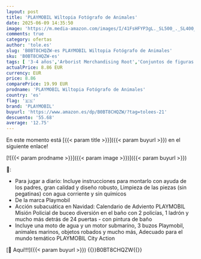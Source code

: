 ```yaml
---
layout: post
title: 'PLAYMOBIL Wiltopia Fotógrafo de Animales'
date: 2025-06-09 14:35:50
image: 'https://m.media-amazon.com/images/I/41FsHFYP3gL._SL500_._SL400_.jpg'
comments: true
category: ofertas
author: 'tole.es'
slug: 'B0BT8CHQZW-es PLAYMOBIL Wiltopia Fotógrafo de Animales'
sku: 'B0BT8CHQZW-es'
tags: [ '3-4 años','Arborist Merchandising Root','Conjuntos de figuras de juguete','Juguetes','Juguetes y juegos','Muñecos y figuras','Outlet de Juguetes y Juegos','Self Service','Special Features Stores','b6d17eda-2c26-45ed-a098-453a9f96e839_0','b6d17eda-2c26-45ed-a098-453a9f96e839_1801','b6d17eda-2c26-45ed-a098-453a9f96e839_5501','playmobil','🇪🇸', ]
actualPrice: 8.86 EUR
currency: EUR
price: 8.86
comparePrice: 19.99 EUR
prodname: 'PLAYMOBIL Wiltopia Fotógrafo de Animales'
country: 'es'
flag: '🇪🇸'
brand: 'PLAYMOBIL'
buyurl: 'https://www.amazon.es/dp/B0BT8CHQZW/?tag=tolees-21'
descuento: '55.68'
average: '12.75'
---
```


En este momento está [{{< param title >}}]({{< param buyurl >}}) en el siguiente enlace!

[![{{< param prodname >}}]({{< param image >}})]({{< param buyurl >}})

🔎:

- Para jugar a diario: Incluye instrucciones para montarlo con ayuda de los padres, gran calidad y diseño robusto, Limpieza de las piezas (sin pegatinas) con agua corriente y sin químicos
- De la marca Playmobil
- Acción subacuática en Navidad: Calendario de Adviento PLAYMOBIL Misión Policial de buceo diversión en el baño con 2 policías, 1 ladrón y mucho más detrás de 24 puertas - con pintura de baño
- Incluye una moto de agua y un motor submarino, 3 buzos Playmobil, animales marinos, objetos robados y mucho más, Adecuado para el mundo temático PLAYMOBIL City Action

[🛒 Aquí!!!]({{< param buyurl >}})
{{<world>}}B0BT8CHQZW{{</world>}}
